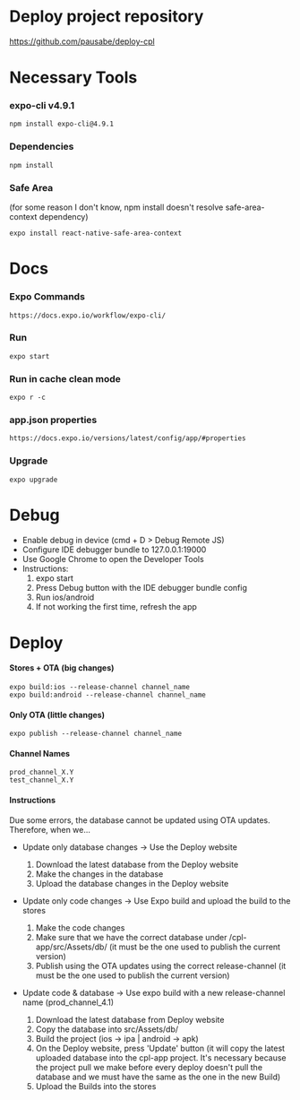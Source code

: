 # Deploy project repository
https://github.com/pausabe/deploy-cpl
# Necessary Tools
### expo-cli v4.9.1
    npm install expo-cli@4.9.1
### Dependencies
    npm install
### Safe Area
(for some reason I don't know, npm install doesn't resolve safe-area-context dependency)

    expo install react-native-safe-area-context
# Docs
### Expo Commands
    https://docs.expo.io/workflow/expo-cli/
### Run
    expo start
### Run in cache clean mode
    expo r -c
### app.json properties
    https://docs.expo.io/versions/latest/config/app/#properties
### Upgrade
    expo upgrade
# Debug
- Enable debug in device (cmd + D > Debug Remote JS)
- Configure IDE debugger bundle to 127.0.0.1:19000
- Use Google Chrome to open the Developer Tools
- Instructions:
  1. expo start
  2. Press Debug button with the IDE debugger bundle config
  3. Run ios/android
  4. If not working the first time, refresh the app
# Deploy
#### Stores + OTA (big changes)
    expo build:ios --release-channel channel_name
    expo build:android --release-channel channel_name
#### Only OTA (little changes)
    expo publish --release-channel channel_name
#### Channel Names
    prod_channel_X.Y
    test_channel_X.Y
#### Instructions
Due some errors, the database cannot be updated using OTA updates.
Therefore, when we...
- Update only database changes -> Use the Deploy website
  1. Download the latest database from the Deploy website
  2. Make the changes in the database
  3. Upload the database changes in the Deploy website

- Update only code changes -> Use Expo build and upload the build to the stores
  1. Make the code changes
  2. Make sure that we have the correct database under /cpl-app/src/Assets/db/ (it must be the one used to publish the current version)
  3. Publish using the OTA updates using the correct release-channel (it must be the one used to publish the current version)

- Update code & database -> Use expo build with a new release-channel name (prod_channel_4.1)
  1. Download the latest database from Deploy website
  2. Copy the database into src/Assets/db/
  3. Build the project (ios -> ipa | android -> apk)
  4. On the Deploy website, press 'Update' button (it will copy the latest uploaded database into the cpl-app project. It's necessary because the project pull we make before every deploy doesn't pull the database and we must have the same as the one in the new Build)
  5. Upload the Builds into the stores
